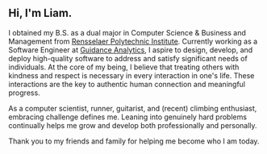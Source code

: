 ## Hi, I'm Liam.

I obtained my B.S. as a dual major in Computer Science & Business and Management from [Rensselaer Polytechnic Institute](https://www.rpi.edu). Currently working as a Software Engineer at [Guidance Analytics](https://github.com/guidance-analytics), I aspire to design, develop, and deploy high-quality software to address and satisfy significant needs of individuals. At the core of my being, I believe that treating others with kindness and respect is necessary in every interaction in one's life. These interactions are the key to authentic human connection and meaningful progress.

As a computer scientist, runner, guitarist, and (recent) climbing enthusiast, embracing challenge defines me. Leaning into genuinely hard problems continually helps me grow and develop both professionally and personally.

Thank you to my friends and family for helping me become who I am today.
